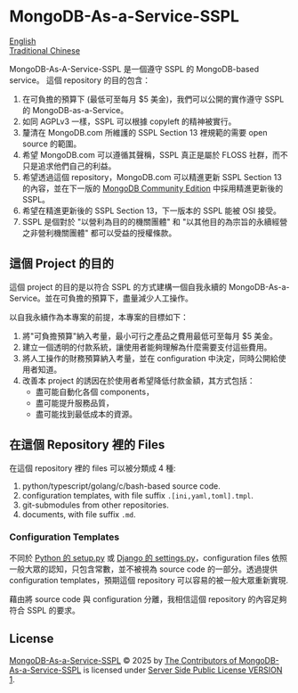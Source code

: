 # MongoDB-As-a-Service-SSPL

[English](README.en.md) \
[Traditional Chinese](README.zh-hant.md)

MongoDB-As-A-Service-SSPL 是一個遵守 SSPL 的 MongoDB-based service。
這個 repository 的目的包含：

1. 在可負擔的預算下 (最低可至每月 $5 美金)，我們可以公開的實作遵守 SSPL 的 MongoDB-as-a-Service。
2. 如同 AGPLv3 一樣，SSPL 可以根據 copyleft 的精神被實行。
3. 釐清在 MongoDB.com 所維護的 SSPL Section 13 裡規範的需要 open source 的範圍。
4. 希望 MongoDB.com 可以遵循其聲稱，SSPL 真正是屬於 FLOSS 社群，而不只是追求他們自己的利益。
5. 希望透過這個 repository，MongoDB.com 可以精進更新 SSPL Section 13 的內容，並在下一版的 [MongoDB Community Edition](https://github.com/mongodb/mongo) 中採用精進更新後的 SSPL。
6. 希望在精進更新後的 SSPL Section 13，下一版本的 SSPL 能被 OSI 接受。
7. SSPL 是個對於 "以營利為目的的機關團體" 和 "以其他目的為宗旨的永續經營之非營利機關團體" 都可以受益的授權條款。

## 這個 Project 的目的

這個 project 的目的是以符合 SSPL 的方式建構一個自我永續的 MongoDB-As-a-Service。並在可負擔的預算下，盡量減少人工操作。

以自我永續作為本專案的前提，本專案的目標如下：
1. 將"可負擔預算"納入考量，最小可行之產品之費用最低可至每月 $5 美金。
2. 建立一個透明的付款系統，讓使用者能夠理解為什麼需要支付這些費用。
3. 將人工操作的財務預算納入考量，並在 configuration 中決定，同時公開給使用者知道。
4. 改善本 project 的誘因在於使用者希望降低付款金額，其方式包括：
    * 盡可能自動化各個 components，
    * 盡可能提升服務品質，
    * 盡可能找到最低成本的資源。

## 在這個 Repository 裡的 Files

在這個 repository 裡的 files 可以被分類成 4 種:

1. python/typescript/golang/c/bash-based source code.
2. configuration templates, with file suffix `.[ini,yaml,toml].tmpl`.
3. git-submodules from other repositories.
4. documents, with file suffix `.md`.

### Configuration Templates

不同於 [Python 的 setup.py](https://packaging.python.org/en/latest/guides/distributing-packages-using-setuptools/#setup-py) 或 [Django 的 settings.py](https://docs.djangoproject.com/en/5.2/topics/settings/)，configuration files 依照一般大眾的認知，只包含常數，並不被視為 source code 的一部分。透過提供 configuration templates，預期這個 repository 可以容易的被一般大眾重新實現.

藉由將 source code 與 configuration 分離，我相信這個 repository 的內容足夠符合 SSPL 的要求。

## License

[MongoDB-As-a-Service-SSPL](https://github.com/chhsiao1981/MongoDB-As-a-Service-SSPL) © 2025 by [The Contributors of MongoDB-As-a-Service-SSPL](https://github.com/chhsiao1981/MongoDB-As-a-Service-SSPL/graphs/contributors) is licensed under [Server Side Public License VERSION 1](https://www.mongodb.com/legal/licensing/server-side-public-license).
